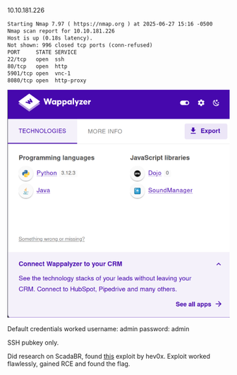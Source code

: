 10.10.181.226

```
Starting Nmap 7.97 ( https://nmap.org ) at 2025-06-27 15:16 -0500  
Nmap scan report for 10.10.181.226  
Host is up (0.18s latency).  
Not shown: 996 closed tcp ports (conn-refused)  
PORT     STATE SERVICE  
22/tcp   open  ssh  
80/tcp   open  http  
5901/tcp open  vnc-1  
8080/tcp open  http-proxy
```

![Pasted image 20250627151903.png](Images/Pasted%20image%2020250627151903.png)

Default credentials worked
username: admin
password: admin

SSH pubkey only.

Did research on ScadaBR, found [this](https://github.com/hev0x/CVE-2021-26828_ScadaBR_RCE) exploit by hev0x. Exploit worked flawlessly, gained RCE and found the flag.